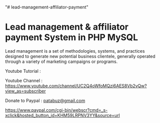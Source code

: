 "# lead-management-affiliator-payment"

Lead management & affiliator payment System in PHP MySQL
=========================================================

Lead management is a set of methodologies, systems, and practices designed to generate new potential business clientele, generally operated through a variety of marketing campaigns or programs.


Youtube Tutorial : 

Youtube Channel : https://www.youtube.com/channel/UC2Q4oWfoMQzi6AES8Vb2vQw?view_as=subscriber

Donate to Paypal : patabuz@gmail.com

https://www.paypal.com/cgi-bin/webscr?cmd=_s-xclick&hosted_button_id=KHM59LRPNV3YY&source=url
